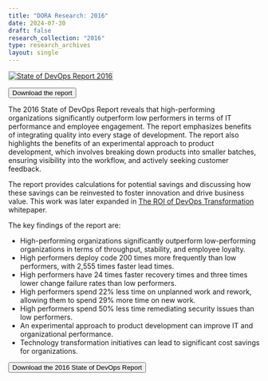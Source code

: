 ```yaml
---
title: "DORA Research: 2016"
date: 2024-07-30
draft: false
research_collection: "2016"
type: research_archives
layout: single
---
```

<grid class="border_none" style="margin-top:1rem;">
<item>

<a href="2016-state-of-devops-report.pdf" target="_blank"><img src="2016-state-of-devops-report.png" alt="State of DevOps Report 2016" style="border: 1px solid #ccc"/></a>

</item>

<item>
<p>
<a href="2016-state-of-devops-report.pdf" target="_blank"><button class="secondary">Download the report</button></a>
</p>
</item>
</grid>

The 2016 State of DevOps Report reveals that high-performing organizations significantly outperform low performers in terms of IT performance and employee engagement. The report emphasizes benefits of integrating quality into every stage of development. The report also highlights the benefits of an experimental approach to product development, which involves breaking down products into smaller batches, ensuring visibility into the workflow, and actively seeking customer feedback.

The report provides calculations for potential savings and discussing how these savings can be reinvested to foster innovation and drive business value. This work was later expanded in [The ROI of DevOps Transformation](/research/2020/) whitepaper.

The key findings of the report are:
* High-performing organizations significantly outperform low-performing organizations in terms of throughput, stability, and employee loyalty.
* High performers deploy code 200 times more frequently than low performers, with 2,555 times faster lead times.
* High performers have 24 times faster recovery times and three times lower change failure rates than low performers.
* High performers spend 22% less time on unplanned work and rework, allowing them to spend 29% more time on new work.
* High performers spend 50% less time remediating security issues than low performers.
* An experimental approach to product development can improve IT and organizational performance.
* Technology transformation initiatives can lead to significant cost savings for organizations.

<a href="2016-state-of-devops-report.pdf" target="_blank"><button class="secondary">Download the 2016 State of DevOps Report</button></a>
